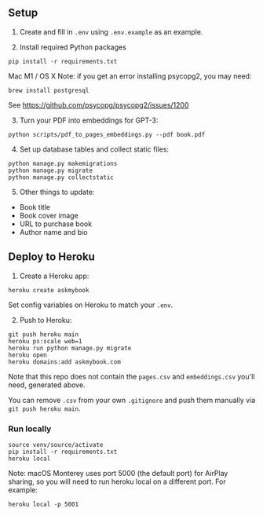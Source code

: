## Setup

1. Create and fill in `.env` using `.env.example` as an example.

2. Install required Python packages

```
pip install -r requirements.txt
```

Mac M1 / OS X Note: if you get an error installing psycopg2, you may need:

```
brew install postgresql
```

See https://github.com/psycopg/psycopg2/issues/1200


3. Turn your PDF into embeddings for GPT-3:

```
python scripts/pdf_to_pages_embeddings.py --pdf book.pdf
```

4. Set up database tables and collect static files:

```
python manage.py makemigrations
python manage.py migrate
python manage.py collectstatic
```

5. Other things to update:

- Book title
- Book cover image
- URL to purchase book
- Author name and bio

## Deploy to Heroku

1. Create a Heroku app:

```
heroku create askmybook
```

Set config variables on Heroku to match your `.env`.

2. Push to Heroku:

```
git push heroku main
heroku ps:scale web=1
heroku run python manage.py migrate
heroku open
heroku domains:add askmybook.com
```

Note that this repo does not contain the `pages.csv` and `embeddings.csv` you'll need, generated above.

You can remove `.csv` from your own `.gitignore` and push them manually via `git push heroku main`.

### Run locally

```
source venv/source/activate
pip install -r requirements.txt
heroku local
```

Note: macOS Monterey uses port 5000 (the default port) for AirPlay sharing, so you will need to run heroku local on a different port. For example:

```
heroku local -p 5001
```
